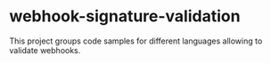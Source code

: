 # webhook-signature-validation

This project groups code samples for different languages allowing to validate webhooks.